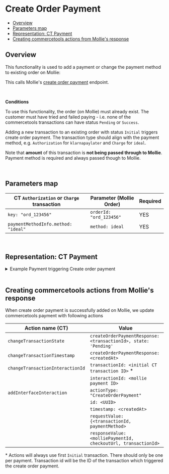 # Create Order Payment

  * [Overview](#overview)
  * [Parameters map](#parameters-map)
  * [Representation: CT Payment](#representation-ct-payment)
  * [Creating commercetools actions from Mollie's response](#creating-commercetools-actions-from-mollies-response)

## Overview

This functionality is used to add a payment or change the payment method to existing order on Mollie:

This calls Mollie's [create order payment](https://docs.mollie.com/reference/v2/orders-api/create-order-payment) endpoint.

<br />

**Conditions**

To use this functionality, the order (on Mollie) must already exist. The customer must have tried and failed paying - i.e. none of the commercetools transactions can have status `Pending` or `Success`.

Adding a new transaction to an existing order with status `Initial` triggers create order payment. The transaction type should align with the payment method, e.g. `Authorization` for `klarnapaylater` and `Charge` for `ideal`. 

Note that **amount** of this transaction is **not being passed through to Mollie**. Payment method is required and always passed though to Mollie.


<br />

## Parameters map

| CT `Authorization` or `Charge` transaction         | Parameter (Mollie Order)                     | Required |
|----------------------------------------------------|----------------------------------------------|----------|
| `key: "ord_123456"`                                | `orderId: "ord_123456"`                      | YES      |
| `paymentMethodInfo.method: "ideal"`                | `method: ideal`                              | YES      |


<br />

## Representation: CT Payment  

<details>
  <summary>Example Payment triggering Create order payment</summary>

```json
{
    "id": "c0887a2d-bfbf-4f77-8f3d-fc33fb4c0920",
    "version": 7,
    "lastMessageSequenceNumber": 4,
    "createdAt": "2021-12-16T08:21:02.813Z",
    "lastModifiedAt": "2021-12-16T08:22:28.979Z",
    "lastModifiedBy": {
        "clientId": "A-7gCPuzUQnNSdDwlOCC",
        "isPlatformClient": false
    },
    "createdBy": {
        "clientId": "A-7gCPuzUQnNSdDwlOCC",
        "isPlatformClient": false
    },
    "key": "ord_5h2f3w",
    "amountPlanned": {
        "type": "centPrecision",
        "currencyCode": "EUR",
        "centAmount": 1604,
        "fractionDigits": 2
    },
    "paymentMethodInfo": {
        "paymentInterface": "Mollie",
        "method": "ideal"
    },
    "paymentStatus": {},
    "transactions": [
        {
            "id": "869ea4f0-b9f6-4006-bf04-d8306b5c9564",
            "type": "Authorization",
            "amount": {
                "type": "centPrecision",
                "currencyCode": "EUR",
                "centAmount": 1604,
                "fractionDigits": 2
            },
            "state": "Failure"
        },
        {
            "id": "ad199f53-09be-43a5-ae73-aa97248239ad",
            "type": "Charge",
            "amount": {
                "centAmount": 1604,
                "currencyCode": "EUR"
            },
            "state": "Initial"
        }
    ],
}
```
</details>
<br />

## Creating commercetools actions from Mollie's response

When create order payment is successfully added on Mollie, we update commercetools payment with following actions

| Action name (CT)                 | Value                                                                      |
| -------------------------------- | -------------------------------------------------------------------------- |
| `changeTransactionState`         | `createOrderPaymentResponse: <transactionId>, state: 'Pending'`            |
| `changeTransactionTimestamp`     | `createOrderPaymentResponse: <createdAt>`                                  |
| `changeTransactionInteractionId` | `transactionId: <initial CT transaction ID>` *                             |
|                                  | `interactionId: <mollie payment ID>`                                       |
| `addInterfaceInteraction`        | `actionType: "CreateOrderPayment"`                                         |
|                                  | `id: <UUID>`                                                               |
|                                  | `timestamp: <createdAt>`                                                   |
|                                  | `requestValue: {<transactionId, paymentMethod>`                            |
|                                  | `responseValue: <molliePaymentId, checkoutUrl, transactionId>`             |

\* Actions will always use first `Initial` transaction. There should only be one per payment. Transaction id will be the ID of the transaction which triggered the create order payment.

